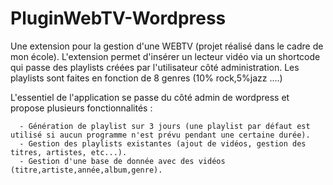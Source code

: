 # PluginWebTV-Wordpress
Une extension pour la gestion d'une WEBTV (projet réalisé dans le cadre de mon école).
L'extension permet d'insérer un lecteur vidéo via un shortcode qui passe des playlists créées par l'utilisateur côté administration.
Les playlists sont faites en fonction de 8 genres (10% rock,5%jazz ....)

L'essentiel de l'application se passe du côté admin de wordpress et propose plusieurs fonctionnalités :

      - Génération de playlist sur 3 jours (une playlist par défaut est utilisé si aucun programme n'est prévu pendant une certaine durée).
      - Gestion des playlists existantes (ajout de vidéos, gestion des titres, artistes, etc...).
      - Gestion d'une base de donnée avec des vidéos (titre,artiste,année,album,genre).

